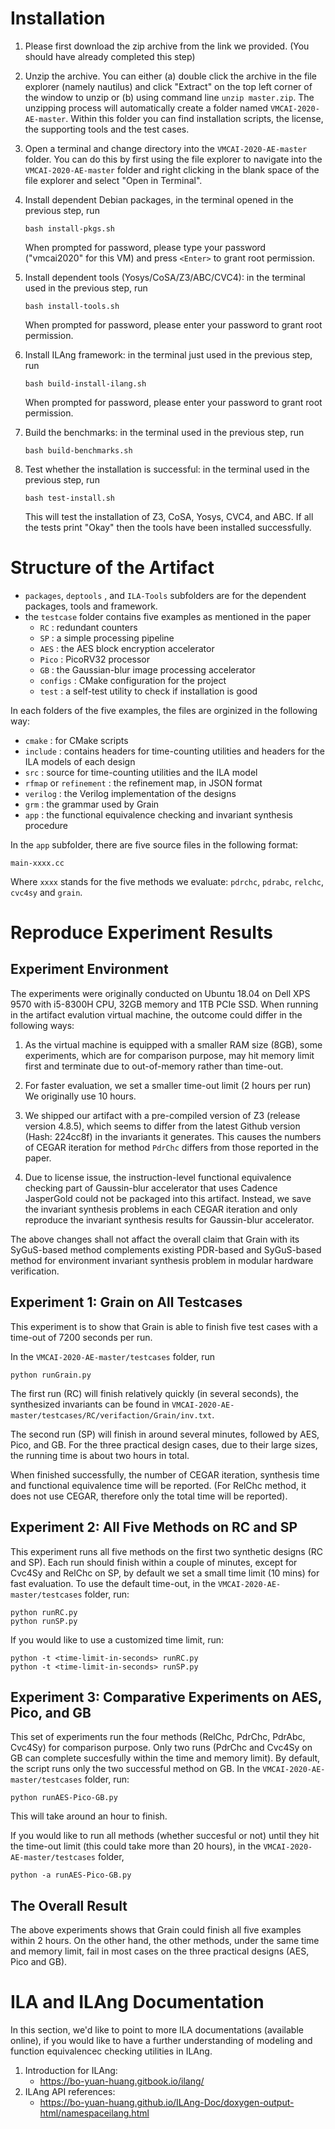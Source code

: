 Installation
==================

1. Please first download the zip archive from the link we provided. (You should have already completed this step)

2. Unzip the archive. You can either (a) double click the archive in the file explorer (namely nautilus) and click "Extract" on the top left corner of the window to unzip or (b) using command line `unzip master.zip`. The unzipping process will automatically create a folder named `VMCAI-2020-AE-master`. Within this folder you can find installation scripts, the license, the supporting tools and the test cases.

3. Open a terminal and change directory into the `VMCAI-2020-AE-master` folder. You can do this by first using the file explorer to navigate into the `VMCAI-2020-AE-master` folder and right clicking in the blank space of the file explorer and select "Open in Terminal".


4. Install dependent Debian packages, in the terminal opened in the previous step, run 

    ```
    bash install-pkgs.sh
    ```
   
   When prompted for password, please type your password ("vmcai2020" for this VM) and press `<Enter>` to grant root permission. 
 
5. Install dependent tools (Yosys/CoSA/Z3/ABC/CVC4): in the terminal used in the previous step, run 

    ```
    bash install-tools.sh
    ```

   When prompted for password, please enter your password to grant root permission.
 
6. Install ILAng framework: in the terminal just used in the previous step, run 

    ```
    bash build-install-ilang.sh
    ```

   When prompted for password, please enter your password to grant root permission.

7. Build the benchmarks: in the terminal used in the previous step, run 

    ```
    bash build-benchmarks.sh
    ```

8. Test whether the installation is successful: in the terminal used in the previous step, run 

    ```
    bash test-install.sh
    ```
    
   This will test the installation of Z3, CoSA, Yosys, CVC4, and ABC.
   If all the tests print "Okay" then the tools have been installed successfully.


Structure of the Artifact
=====================

  * `packages`, `deptools` , and `ILA-Tools` subfolders are for the dependent packages, tools and framework.
  * the `testcase` folder contains five examples as mentioned in the paper
    - `RC` : redundant counters
    - `SP` : a simple processing pipeline
    - `AES` : the AES block encryption accelerator
    - `Pico` : PicoRV32 processor
    - `GB` : the Gaussian-blur image processing accelerator
    - `configs` : CMake configuration for the project
    - `test` : a self-test utility to check if installation is good

  In each folders of the five examples, the files are orginized in the following way:

  * `cmake` : for CMake scripts
  * `include` : contains headers for time-counting utilities and headers for the ILA models of each design
  * `src` : source for time-counting utilities and the ILA model
  * `rfmap` or `refinement` : the refinement map, in JSON format
  * `verilog` : the Verilog implementation of the designs
  * `grm` : the grammar used by Grain
  * `app` : the functional equivalence checking and invariant synthesis procedure

  In the `app` subfolder, there are five source files in the following format:
  ```
  main-xxxx.cc
  ```
  Where `xxxx` stands for the five methods we evaluate: `pdrchc`, `pdrabc`, `relchc`, `cvc4sy` and `grain`.



   
Reproduce Experiment Results
====================================

Experiment Environment
------------------------------------------------------
The experiments were originally conducted on Ubuntu 18.04 on
Dell XPS 9570 with i5-8300H CPU, 32GB memory and 1TB PCIe SSD.
When running in the artifact evalution virtual machine, the outcome
could differ in the following ways:

  1. As the virtual machine is equipped with a smaller RAM size (8GB),
     some experiments, which are for comparison purpose, may hit memory limit first
     and terminate due to out-of-memory rather than time-out.

  2. For faster evaluation, we set a smaller time-out limit (2 hours per run)
     We originally use 10 hours.
  
  3. We shipped our artifact with a pre-compiled version of Z3 (release version 4.8.5), 
     which seems to differ from the latest Github version (Hash: 224cc8f) in the invariants 
     it generates. This causes the numbers of CEGAR iteration for method `PdrChc` differs from
     those reported in the paper.

  4. Due to license issue, the instruction-level functional equivalence checking part 
     of Gaussin-blur accelerator that uses Cadence JasperGold could not be packaged into this artifact. 
     Instead, we save the invariant synthesis problems in each CEGAR iteration and only reproduce the
     invariant synthesis results for Gaussin-blur accelerator.

The above changes shall not affact the overall claim that Grain with its SyGuS-based method complements
existing PDR-based and SyGuS-based method for environment invariant synthesis problem in modular
hardware verification.


Experiment 1: Grain on All Testcases
------------------------------------------------------
This experiment is to show that Grain is able to finish five
test cases with a time-out of 7200 seconds per run.

In the `VMCAI-2020-AE-master/testcases` folder, run
```
python runGrain.py
```

The first run (RC) will finish relatively quickly
(in several seconds), the synthesized invariants can be found in 
`VMCAI-2020-AE-master/testcases/RC/verifaction/Grain/inv.txt`. 

The second run (SP) will finish in around several minutes, followed
by AES, Pico, and GB. For the three practical design cases, due to 
their large sizes, the running time is about two hours in total.

When finished successfully, the number of CEGAR iteration, synthesis time
and functional equivalence time will be reported. (For RelChc method, it does 
not use CEGAR, therefore only the total time will be reported).


Experiment 2:  All Five Methods on RC and SP
------------------------------------------------------
This experiment runs all five methods on the first two synthetic
designs (RC and SP). Each run should finish within a couple of minutes,
except for Cvc4Sy and RelChc on SP, by default we set a small time
limit (10 mins) for fast evaluation. To use the default time-out,
in the `VMCAI-2020-AE-master/testcases` folder, run:

```
python runRC.py
python runSP.py
```

If you would like to use a customized time limit, run:
```
python -t <time-limit-in-seconds> runRC.py 
python -t <time-limit-in-seconds> runSP.py 
```


Experiment 3: Comparative Experiments on AES, Pico, and GB
------------------------------------------------------
This set of experiments run the four methods (RelChc, PdrChc, PdrAbc, Cvc4Sy)
for comparison purpose. Only two runs (PdrChc and Cvc4Sy on GB can complete
succesfully within the time and memory limit). By default, the script runs only
the two successful method on GB.
In the `VMCAI-2020-AE-master/testcases` folder, run:

```
python runAES-Pico-GB.py 
```
This will take around an hour to finish.


If you would like to run all methods (whether succesful or not) until 
they hit the time-out limit (this could take more than 20 hours), in the 
`VMCAI-2020-AE-master/testcases` folder,

```
python -a runAES-Pico-GB.py 
```


The Overall Result
------------------------------------------------------
The above experiments shows that Grain could finish all five examples within 
2 hours. On the other hand, the other methods, under the same time and memory
limit, fail in most cases on the three practical designs (AES, Pico and GB).



ILA and ILAng Documentation
====================================

In this section, we'd like to point to more ILA documentations (available online),
if you would like to have a further understanding of modeling and function equivalencec 
checking utilities in ILAng. 

   1. Introduction for ILAng: 
      * https://bo-yuan-huang.gitbook.io/ilang/
   2. ILAng API references:
      * https://bo-yuan-huang.github.io/ILAng-Doc/doxygen-output-html/namespaceilang.html


